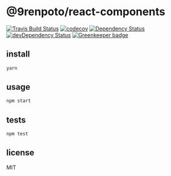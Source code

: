 # @9renpoto/react-components

[![Travis Build Status][travis-image]][travis-url] [![codecov][codecov-image]][codecov-url] [![Dependency Status][gemnasium-image]][gemnasium-url] [![devDependency Status][dev-david-dm-image]][dev-david-dm-url] [![Greenkeeper badge][greenkeeper-image]](https://greenkeeper.io/)

## install

```sh
yarn
```

## usage

```sh
npm start
```

## tests

```sh
npm test
```

## license

MIT

[greenkeeper-image]:https://badges.greenkeeper.io/9renpoto/react-components.svg
[gemnasium-image]: https://gemnasium.com/badges/github.com/9renpoto/react-components.svg
[gemnasium-url]: https://gemnasium.com/github.com/9renpoto/react-components
[dev-david-dm-image]: https://david-dm.org/9renpoto/react-components/dev-status.svg
[dev-david-dm-url]: https://david-dm.org/9renpoto/react-components?type=dev
[travis-image]: https://travis-ci.org/9renpoto/react-components.svg?branch=master
[travis-url]: https://travis-ci.org/9renpoto/react-components
[codecov-image]: https://codecov.io/gh/9renpoto/react-components/branch/master/graph/badge.svg
[codecov-url]: https://codecov.io/gh/9renpoto/react-components
